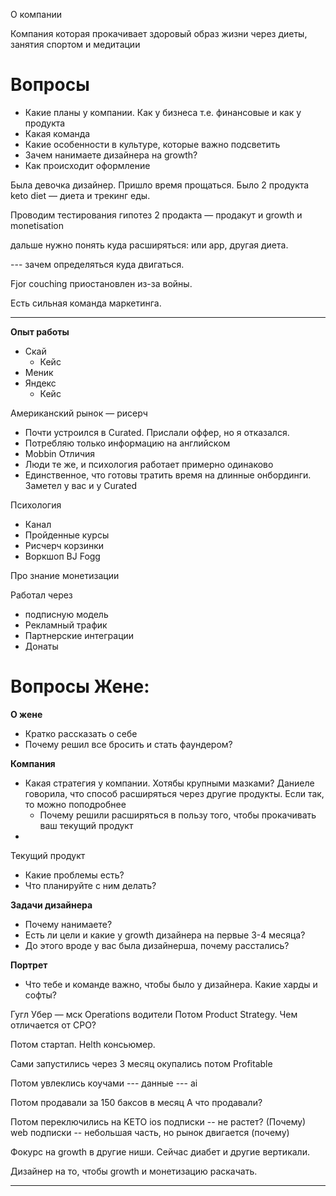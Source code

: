 О компании

Компания которая прокачивает здоровый образ жизни через диеты, занятия спортом и медитации


# Вопросы
- Какие планы у компании. Как у бизнеса т.е. финансовые и как у продукта
- Какая команда
- Какие особенности в культуре, которые важно подсветить
- Зачем нанимаете дизайнера на growth?
- Как происходит оформление


Была девочка дизайнер. Пришло время прощаться. 
Было 2 продукта
keto diet —  диета и трекинг еды.

Проводим тестирования гипотез
2 продакта — продакут и growth и monetisation

дальше нужно понять куда расширяться: или app, другая диета. 

--- зачем определяться куда двигаться. 

Fjor couching приостановлен из-за войны. 

Есть сильная команда маркетинга. 

---

**Опыт работы** 
- Скай
	- Кейс
- Меник
- Яндекс
	- Кейс


Американский рынок — рисерч
- Почти устроился в Curated. Прислали оффер, но я отказался.
- Потребляю только информацию на английском
- Mobbin
Отличия
- Люди те же, и психология работает примерно одинаково
- Единственное, что готовы тратить время на длинные онбординги. Заметел у вас и у Curated


Психология
- Канал
- Пройденные курсы
- Рисчерч корзинки
- Воркшоп BJ Fogg 



Про знание монетизации

Работал через
- подписную модель
- Рекламный трафик 
- Партнерские интеграции
- Донаты 


# Вопросы Жене:

**О жене**
- Кратко рассказать о себе
- Почему решил все бросить и стать фаундером? 

**Компания**
- Какая стратегия у компании. Хотябы крупными мазками? Даниеле говорила, что способ расширяться через другие продукты. Если так, то можно поподробнее
	- Почему решили расширяться в пользу того, чтобы прокачивать ваш текущий продукт 
- 

Текущий продукт
- Какие проблемы есть?
- Что планируйте с ним делать?


**Задачи дизайнера**
- Почему нанимаете?
- Есть ли цели и какие у growth дизайнера на первые 3-4 месяца?
- До этого вроде у вас была дизайнерша, почему расстались?

**Портрет**
- Что тебе и команде важно, чтобы было у дизайнера. Какие харды и софты?




Гугл 
Убер — мск
Operations водители 
Потом Product Strategy. 
Чем отличается от CPO? 


Потом стартап. 
Helth консьюмер. 

Сами запустились 
через 3 месяц окупались потом Profitable 

Потом увлеклись коучами --- данные --- ai

Потом продавали за 150 баксов в месяц
А что продавали?

Потом переключились на KETO
ios подписки -- не растет? (Почему) 
web подписки -- небольшая часть, но рынок двигается (почему)

Фокурс на growth в другие ниши. Сейчас диабет и другие вертикали. 


Дизайнер на то, чтобы growth и монетизацию раскачать. 


---





